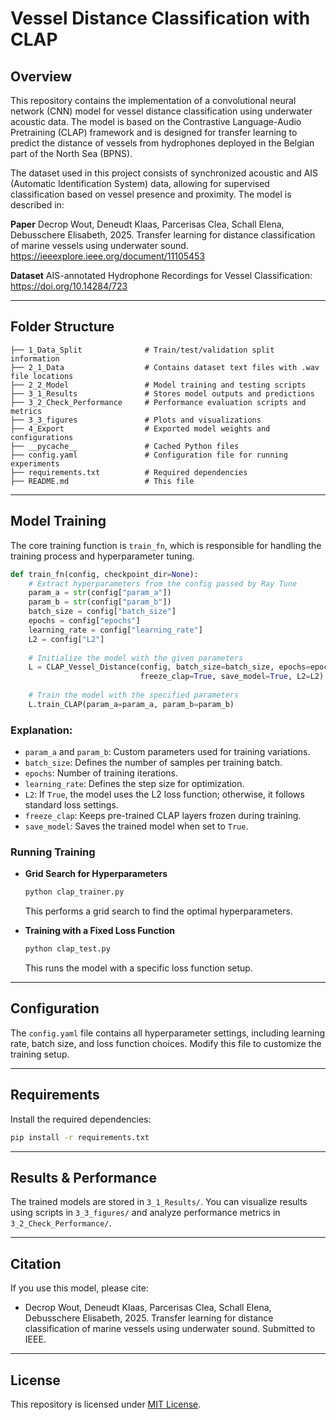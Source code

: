 # Vessel Distance Classification with CLAP

## Overview

This repository contains the implementation of a convolutional neural network (CNN) model for vessel distance classification using underwater acoustic data. The model is based on the Contrastive Language-Audio Pretraining (CLAP) framework and is designed for transfer learning to predict the distance of vessels from hydrophones deployed in the Belgian part of the North Sea (BPNS).

The dataset used in this project consists of synchronized acoustic and AIS (Automatic Identification System) data, allowing for supervised classification based on vessel presence and proximity. The model is described in:

**Paper**
Decrop Wout, Deneudt Klaas, Parcerisas Clea, Schall Elena, Debusschere Elisabeth, 2025. Transfer learning for distance classification of marine vessels using underwater sound. https://ieeexplore.ieee.org/document/11105453

**Dataset**
AIS-annotated Hydrophone Recordings for Vessel Classification: https://doi.org/10.14284/723

---

## Folder Structure

```
├── 1_Data_Split              # Train/test/validation split information
├── 2_1_Data                  # Contains dataset text files with .wav file locations
├── 2_2_Model                 # Model training and testing scripts
├── 3_1_Results               # Stores model outputs and predictions
├── 3_2_Check_Performance     # Performance evaluation scripts and metrics
├── 3_3_figures               # Plots and visualizations
├── 4_Export                  # Exported model weights and configurations
├── __pycache__               # Cached Python files
├── config.yaml               # Configuration file for running experiments
├── requirements.txt          # Required dependencies
├── README.md                 # This file
```

---

## Model Training

The core training function is `train_fn`, which is responsible for handling the training process and hyperparameter tuning.

```python
def train_fn(config, checkpoint_dir=None):
    # Extract hyperparameters from the config passed by Ray Tune
    param_a = str(config["param_a"])
    param_b = str(config["param_b"])
    batch_size = config["batch_size"]
    epochs = config["epochs"]
    learning_rate = config["learning_rate"]
    L2 = config["L2"]
    
    # Initialize the model with the given parameters
    L = CLAP_Vessel_Distance(config, batch_size=batch_size, epochs=epochs, lr=learning_rate,
                             freeze_clap=True, save_model=True, L2=L2)
    
    # Train the model with the specified parameters
    L.train_CLAP(param_a=param_a, param_b=param_b)
```

### Explanation:
- `param_a` and `param_b`: Custom parameters used for training variations.
- `batch_size`: Defines the number of samples per training batch.
- `epochs`: Number of training iterations.
- `learning_rate`: Defines the step size for optimization.
- `L2`: If `True`, the model uses the L2 loss function; otherwise, it follows standard loss settings.
- `freeze_clap`: Keeps pre-trained CLAP layers frozen during training.
- `save_model`: Saves the trained model when set to `True`.

### Running Training

- **Grid Search for Hyperparameters**
  ```bash
  python clap_trainer.py
  ```
  This performs a grid search to find the optimal hyperparameters.

- **Training with a Fixed Loss Function**
  ```bash
  python clap_test.py
  ```
  This runs the model with a specific loss function setup.

---

## Configuration

The `config.yaml` file contains all hyperparameter settings, including learning rate, batch size, and loss function choices. Modify this file to customize the training setup.

---

## Requirements

Install the required dependencies:
```bash
pip install -r requirements.txt
```

---

## Results & Performance

The trained models are stored in `3_1_Results/`. You can visualize results using scripts in `3_3_figures/` and analyze performance metrics in `3_2_Check_Performance/`.

---

## Citation

If you use this model, please cite:

- Decrop Wout, Deneudt Klaas, Parcerisas Clea, Schall Elena, Debusschere Elisabeth, 2025. Transfer learning for distance classification of marine vessels using underwater sound. Submitted to IEEE.

---

## License

This repository is licensed under [MIT License](LICENSE).
